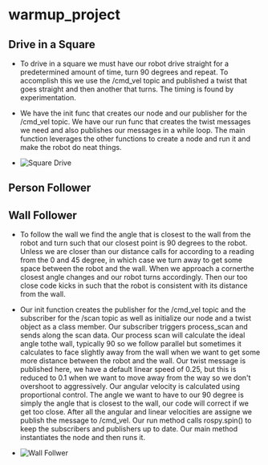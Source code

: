 # warmup_project

## Drive in a Square

* To drive in a square we must have our robot drive straight for a predetermined amount of time, turn 90 degrees and repeat. To accomplish this we use the /cmd_vel topic and published a twist that goes straight and then another that turns. The timing is found by experimentation.

* We have the init func that creates our node and our publisher for the /cmd_vel topic. We have our run func that creates the twist messages we need and also publishes our messages in a while loop. The main function leverages the other functions to create a node and run it and make the robot do neat things.

* ![Square Drive](./square_demonstration.gif)


## Person Follower


## Wall Follower

* To follow the wall we find the angle that is closest to the wall from the robot and turn such that our closest point is 90 degrees to the robot. Unless we are closer than our distance calls for according to a reading from the 0 and 45 degree, in which case we turn  away to get some space between the robot and the wall. When we approach a cornerthe closest angle changes and our robot turns accordingly. Then our too close code kicks in such that the robot is consistent with its distance from the wall.

* Our init function creates the publisher for the /cmd_vel topic and the subscriber for the /scan topic as well as initialize our node and a twist object as a class member. Our subscriber triggers process_scan and sends along the scan data. Our process scan will calculate the ideal angle tothe wall, typically 90 so we follow parallel but sometimes it calculates to face slightly away from the wall when we want to get some more distance between the robot and the wall. Our twist message is published here, we have a default linear speed of 0.25, but this is reduced to 0.1 when we want to move away from the way so we don't overshoot to aggressively. Our angular velocity is calculated using proportional control. The angle we want to have to our 90 degree is simply the angle that is closest to the wall, our code will correct if we get too close. After all the angular and linear velocities are assigne we publish the message to /cmd_vel. Our run method calls rospy.spin() to keep the subscribers and publishers up to date. Our main method instantiates the node and then runs it.

* ![Wall Follwer](./wall_follower_demo.gif)




